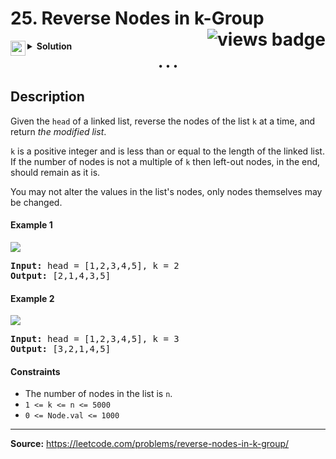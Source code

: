 <h1>
25. Reverse Nodes in k-Group
<img src="https://tinyurl.com/24ywtff7" align="right" alt="views badge">
</h1>

<details>
<summary>
    <img src="https://git.io/JDE5D" height="24" align="left" alt="swift">
    <b>Solution</b>
</summary>

<br/>

```swift
class Solution {
    func reverseKGroup(_ head: ListNode?, _ k: Int) -> ListNode? {
        let node = ListNode(0)
        node.next = head
        
        var prev = node
        while prev.next != nil {
            var tail: ListNode? = prev
            for _ in 1...k { tail = tail?.next }
            if tail == nil { break }
            
            let nextHead = tail!.next
            var last = nextHead
            var curr = prev.next
            while curr != nil && curr !== nextHead {
                let next = curr!.next
                curr!.next = last
                last = curr
                curr = next
            }
            tail = prev.next
            prev.next = last
            prev = tail!
        }
        return node.next
    }
}
```

<p>
<a href="https://gist.github.com/asahiocean/a7c3fc143a6c4252eaee997ac244ee21">
<img src="https://git.io/JDNlC" alt="GitHub Gist" height="18" align="center">
</a>
<a href="https://leetcode.com/problems/reverse-nodes-in-k-group/discuss/1656819/">
<img src="https://git.io/JDSVA" alt="LeetCode Discuss" height="28" align="right">
</a>
</p>
    
</details>

<p align="center">• • •</p>

## Description

Given the `head` of a linked list, reverse the nodes of the list `k` at a time, and return _the modified list_.

`k` is a positive integer and is less than or equal to the length of the linked list. If the number of nodes is not a multiple of `k` then left-out nodes, in the end, should remain as it is.

You may not alter the values in the list's nodes, only nodes themselves may be changed.

#### Example 1

![](https://assets.leetcode.com/uploads/2020/10/03/reverse_ex1.jpg)

<pre>
<b>Input:</b> head = [1,2,3,4,5], k = 2
<b>Output:</b> [2,1,4,3,5]
</pre>

#### Example 2

![](https://assets.leetcode.com/uploads/2020/10/03/reverse_ex2.jpg)

<pre>
<b>Input:</b> head = [1,2,3,4,5], k = 3
<b>Output:</b> [3,2,1,4,5]
</pre>

#### Constraints

* The number of nodes in the list is `n`.
* `1 <= k <= n <= 5000`
* `0 <= Node.val <= 1000`

---

**Source:** https://leetcode.com/problems/reverse-nodes-in-k-group/
